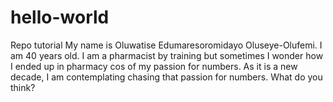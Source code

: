 # hello-world
Repo tutorial
My name is Oluwatise Edumaresoromidayo Oluseye-Olufemi. I am 40 years old. I am a pharmacist by training but sometimes I wonder how I ended up in pharmacy cos of my passion for numbers.
As it is a new decade, I am contemplating chasing that passion for numbers.
What do you think?
